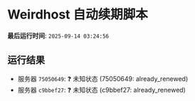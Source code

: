 # Weirdhost 自动续期脚本

**最后运行时间**: `2025-09-14 03:24:56`

## 运行结果

- 服务器 `75050649`: ❓ 未知状态 (75050649: already_renewed)
- 服务器 `c9bbef27`: ❓ 未知状态 (c9bbef27: already_renewed)
